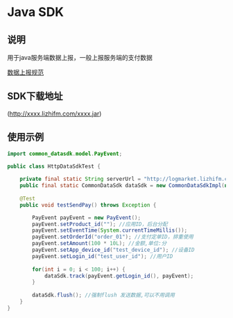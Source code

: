 # Java SDK

## 说明

用于java服务端数据上报，一般上报服务端的支付数据

[数据上报规范](../shu-ju-shang-bao-gui-fan.md)



## SDK下载地址

(http://xxxx.lizhifm.com/xxxx.jar)



## 使用示例

```java
import common_datasdk.model.PayEvent;

public class HttpDataSdkTest {
	
    private final static String serverUrl = "http://logmarket.lizhifm.com/collect_sa";
    public final static CommonDataSdk dataSdk = new CommonDataSdkImpl(new HttpConsumer(serverUrl));
	
    @Test
    public void testSendPay() throws Exception {

        PayEvent payEvent = new PayEvent();
        payEvent.setProduct_id(""); //应用ID，后台分配
        payEvent.setEventTime(System.currentTimeMillis());
        payEvent.setOrderId("order_01"); //支付定单ID，排重使用
        payEvent.setAmount(100 * 10L); //金额,单位:分
        payEvent.setApp_device_id("test_device_id"); //设备ID
        payEvent.setLogin_id("test_user_id"); //用户ID
        
        for(int i = 0; i < 100; i++) {
        	dataSdk.track(payEvent.getLogin_id(), payEvent);
        }
        
        dataSdk.flush(); //强制flush 发送数据,可以不用调用
    }
}
```

